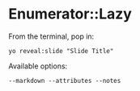 
# Enumerator::Lazy

From the terminal, pop in:

  ```yo reveal:slide "Slide Title"```

Available options:

 ```--markdown --attributes --notes```
